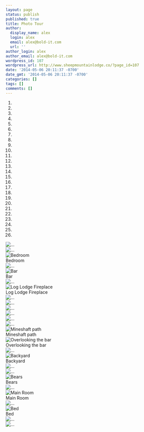```yaml
---
layout: page
status: publish
published: true
title: Photo Tour
author:
  display_name: alex
  login: alex
  email: alex@bold-it.com
  url: ''
author_login: alex
author_email: alex@bold-it.com
wordpress_id: 107
wordpress_url: http://www.sheepmountainlodge.co/?page_id=107
date: '2014-05-06 20:11:37 -0700'
date_gmt: '2014-05-06 20:11:37 -0700'
categories: []
tags: []
comments: []
---
```

<link href="stylesheets/carousel.css" rel="stylesheet">
<div class="row">
    <div id="carousel-example-generic" class="col-sm-8 col-sm-offset-2 carousel slide" data-ride="carousel" style="">
        <ol class="carousel-indicators">
            <li data-target="#carousel-example-generic" data-slide-to="0" class="active"></li>
            <li data-target="#carousel-example-generic" data-slide-to="1"></li>
            <li data-target="#carousel-example-generic" data-slide-to="2"></li>
            <li data-target="#carousel-example-generic" data-slide-to="3"></li>
            <li data-target="#carousel-example-generic" data-slide-to="4"></li>
            <li data-target="#carousel-example-generic" data-slide-to="5"></li>
            <li data-target="#carousel-example-generic" data-slide-to="6"></li>
            <li data-target="#carousel-example-generic" data-slide-to="7"></li>
            <li data-target="#carousel-example-generic" data-slide-to="8"></li>
            <li data-target="#carousel-example-generic" data-slide-to="9"></li>
            <li data-target="#carousel-example-generic" data-slide-to="10"></li>
            <li data-target="#carousel-example-generic" data-slide-to="11"></li>
            <li data-target="#carousel-example-generic" data-slide-to="12"></li>
            <li data-target="#carousel-example-generic" data-slide-to="13"></li>
            <li data-target="#carousel-example-generic" data-slide-to="14"></li>
            <li data-target="#carousel-example-generic" data-slide-to="15"></li>
            <li data-target="#carousel-example-generic" data-slide-to="16"></li>
            <li data-target="#carousel-example-generic" data-slide-to="17"></li>
            <li data-target="#carousel-example-generic" data-slide-to="18"></li>
            <li data-target="#carousel-example-generic" data-slide-to="19"></li>
            <li data-target="#carousel-example-generic" data-slide-to="20"></li>
            <li data-target="#carousel-example-generic" data-slide-to="21"></li>
            <li data-target="#carousel-example-generic" data-slide-to="22"></li>
            <li data-target="#carousel-example-generic" data-slide-to="23"></li>
            <li data-target="#carousel-example-generic" data-slide-to="24"></li>
            <li data-target="#carousel-example-generic" data-slide-to="25"></li>
        </ol>
        <div class="carousel-inner">
            <div class="item active">
                <img class="img-responsive" src="../images/IMG_8533.jpg" alt="...">
                <div class="carousel-caption"></div>
            </div>
            <div class="item">
                <img class="img-responsive" src="../images/IMG_8550.jpg" alt="...">
                <div class="carousel-caption"></div>
            </div>
            <div class="item"><img class="img-responsive" src="../images/IMG_8586.jpg" alt="Bedroom">
            <div class="carousel-caption">Bedroom</div>
            </div>
            <div class="item"><img class="img-responsive" src="../images/IMG_8588.jpg" alt="...">
            <div class="carousel-caption"></div>
            </div>
            <div class="item"><img class="img-responsive" src="../images/IMG_8603.jpg" alt="Bar">
            <div class="carousel-caption">Bar</div>
            </div>
            <div class="item"><img class="img-responsive" src="../images/IMG_8619.jpg" alt="...">
            <div class="carousel-caption"></div>
            </div>
            <div class="item"><img class="img-responsive" src="../images/IMG_8629.jpg" alt="Log Lodge Fireplace">
            <div class="carousel-caption">Log Lodge Fireplace</div>
            </div>
            <div class="item"><img class="img-responsive" src="../images/IMG_8632.jpg" alt="...">
            <div class="carousel-caption"></div>
            </div>
            <div class="item"><img class="img-responsive" src="../images/IMG_8634.jpg" alt="...">
            <div class="carousel-caption"></div>
            </div>
            <div class="item"><img class="img-responsive" src="../images/IMG_8636.jpg" alt="...">
            <div class="carousel-caption"></div>
            </div>
            <div class="item"><img class="img-responsive" src="../images/IMG_8642.jpg" alt="...">
            <div class="carousel-caption"></div>
            </div>
            <div class="item"><img class="img-responsive" src="../images/IMG_8645.jpg" alt="...">
            <div class="carousel-caption"></div>
            </div>
            <div class="item"><img class="img-responsive" src="../images/IMG_8654.jpg" alt="...">
            <div class="carousel-caption"></div>
            </div>
            <div class="item"><img class="img-responsive" src="../images/IMG_8660.jpg" alt="Mineshaft path">
            <div class="carousel-caption">Mineshaft path</div>
            </div>
            <div class="item"><img class="img-responsive" src="../images/IMG_8661.jpg" alt="Overlooking the bar">
            <div class="carousel-caption">Overlooking the bar</div>
            </div>
            <div class="item"><img class="img-responsive" src="../images/IMG_8937.jpg" alt="...">
            <div class="carousel-caption"></div>
            </div>
            <div class="item"><img class="img-responsive" src="../images/IMG_8959.jpg" alt="Backyard">
            <div class="carousel-caption">Backyard</div>
            </div>
            <div class="item"><img class="img-responsive" src="../images/IMG_8969.jpg" alt="...">
            <div class="carousel-caption"></div>
            </div>
            <div class="item"><img class="img-responsive" src="../images/IMG_8977.jpg" alt="...">
            <div class="carousel-caption"></div>
            </div>
            <div class="item"><img class="img-responsive" src="../images/IMG_8986.jpg" alt="Bears">
            <div class="carousel-caption">Bears</div>
            </div>
            <div class="item"><img class="img-responsive" src="../images/IMG_9020.jpg" alt="...">
            <div class="carousel-caption"></div>
            </div>
            <div class="item"><img class="img-responsive" src="../images/IMG_9037.jpg" alt="Main Room">
            <div class="carousel-caption">Main Room</div>
            </div>
            <div class="item"><img class="img-responsive" src="../images/IMG_9041.jpg" alt="...">
            <div class="carousel-caption"></div>
            </div>
            <div class="item"><img class="img-responsive" src="../images/IMG_9062.jpg" alt="Bed">
            <div class="carousel-caption">Bed</div>
            </div>
            <div class="item"><img class="img-responsive" src="../images/IMG_9071.jpg" alt="...">
            <div class="carousel-caption"></div>
            </div>
            <div class="item">
                <img class="img-responsive" src="../images/IMG_9088.jpg" alt="...">
                <div class="carousel-caption"></div>
            </div>
        </div>
        <p>
            <a class="left carousel-control" href="#carousel-example-generic" data-slide="prev"><br />
                <span class="glyphicon glyphicon-chevron-left"></span><br />
            </a><br />
            <a class="right carousel-control" href="#carousel-example-generic" data-slide="next"><br />
                <span class="glyphicon glyphicon-chevron-right"></span><br />
            </a>
        </p>
    </div>
</div>